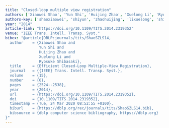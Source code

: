 ```yaml
---
title: "Closed-loop multiple view registration"
authors: ['Xiaowei Shao', 'Yun Shi', 'Huijing Zhao', 'Xuelong Li', 'Ryosuke Shibasaki']
authors-key: ['shaoxiaowei', 'shiyun', 'zhaohuijing', 'lixuelong', 'shibasakiryosuke']
year: "2014"
article-link: "https://doi.org/10.1109/TITS.2014.2319352"
venue: "IEEE Trans. Intell. Transp. Syst."
bibex: "@article{DBLP:journals/tits/ShaoSZLS14,
  author    = {Xiaowei Shao and
               Yun Shi and
               Huijing Zhao and
               Xuelong Li and
               Ryosuke Shibasaki},
  title     = {Efficient Closed-Loop Multiple-View Registration},
  journal   = {{IEEE} Trans. Intell. Transp. Syst.},
  volume    = {15},
  number    = {6},
  pages     = {2524--2538},
  year      = {2014},
  url       = {https://doi.org/10.1109/TITS.2014.2319352},
  doi       = {10.1109/TITS.2014.2319352},
  timestamp = {Tue, 24 Mar 2020 08:52:55 +0100},
  biburl    = {https://dblp.org/rec/journals/tits/ShaoSZLS14.bib},
  bibsource = {dblp computer science bibliography, https://dblp.org}
}"
---
```

